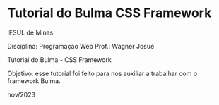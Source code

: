 # Tutorial do Bulma CSS Framework

IFSUL de Minas

Disciplina: Programação Web
Prof.: Wagner Josué

Tutorial do Bulma - CSS Framework

Objetivo: esse tutorial foi feito para nos auxiliar a trabalhar com o framework Bulma.

nov/2023
